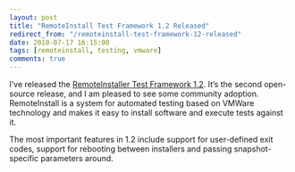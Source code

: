 ```yaml
---
layout: post
title: "RemoteInstall Test Framework 1.2 Released"
redirect_from: "/remoteinstall-test-framework-12-released"
date: 2010-07-17 16:15:00
tags: [remoteinstall, testing, vmware]
comments: true
---
```


I’ve released the [RemoteInstaller Test Framework 1.2](https://github.com/dblock/remoteinstall). It’s the second open-source release, and I am pleased to see some community adoption. RemoteInstall is a system for automated testing based on VMWare technology and makes it easy to install software and execute tests against it.

The most important features in 1.2 include support for user-defined exit codes, support for rebooting between installers and passing snapshot-specific parameters around.



